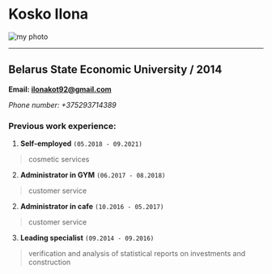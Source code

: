 # Kosko Ilona #
![my photo](https://i.ibb.co/StSLm98/me.jpg)
___
## Belarus State Economic University / 2014 ## 


**Email: ilonakot92@gmail.com**

*Phone number: +375293714389*

###  Previous work experience: ###

1. **Self-employed** 
  `(05.2018 - 09.2021)`
> cosmetic services 
2. **Administrator in GYM** 
  `(06.2017 - 08.2018)`
> customer service
2. **Administrator in cafe** 
  `(10.2016 - 05.2017)`
> customer service
3. **Leading specialist** 
  `(09.2014 - 09.2016)`
> verification and analysis of statistical reports on investments and construction
